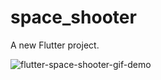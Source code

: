 # space_shooter

A new Flutter project.

![flutter-space-shooter-gif-demo](https://github.com/user-attachments/assets/6d5b892e-cb61-4de3-aa01-880da389f356)
